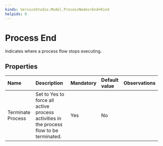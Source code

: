 ```yaml
---
kinds: ServiceStudio.Model.ProcessNodes+End+Kind
helpids: 0
---
```


# Process End

Indicates where a process flow stops executing.

## Properties

| Name | Description | Mandatory | Default value | Observations |
| :--- | :--- | :--- | :--- | :--- |
| Terminate Process | Set to Yes to force all active process activities in the process flow to be terminated. | Yes | No |  |

